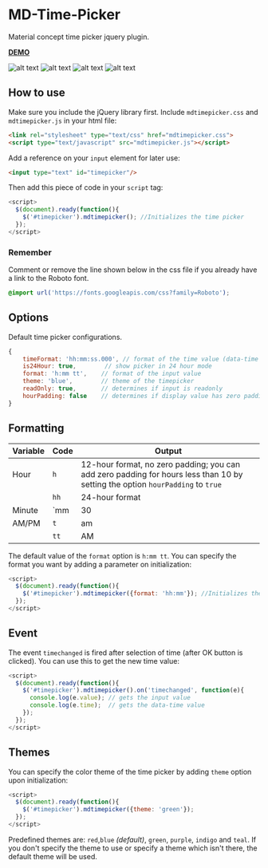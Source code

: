MD-Time-Picker
========

Material concept time picker jquery plugin.

**[DEMO](https://pcpl2.github.io/MDTimePicker/)**

![alt text](https://i.imgur.com/4LyivoZ.png "TimePicker: Hour")
![alt text](https://i.imgur.com/KmNOMuR.png "TimePicker: Hour 24")
![alt text](https://i.imgur.com/BACEvsl.png "TimePicker: Minute")
![alt text](https://i.imgur.com/gX35vQu.png "TimePicker: Minute 24")


## How to use
Make sure you include the jQuery library first.
Include `mdtimepicker.css` and `mdtimepicker.js` in your html file:
```html
<link rel="stylesheet" type="text/css" href="mdtimepicker.css">
<script type="text/javascript" src="mdtimepicker.js"></script>
```

Add a reference on your `input` element for later use:
```html
<input type="text" id="timepicker"/>
```

Then add this piece of code in your `script` tag:
```javascript
<script>
  $(document).ready(function(){
    $('#timepicker').mdtimepicker(); //Initializes the time picker
  });
</script>
```

### Remember
Comment or remove the line shown below in the css file if you already have a link to the Roboto font.
```css
@import url('https://fonts.googleapis.com/css?family=Roboto');
```

## Options
Default time picker configurations.
```javascript
{
    timeFormat: 'hh:mm:ss.000', // format of the time value (data-time attribute)
    is24Hour: true,        // show picker in 24 hour mode
    format: 'h:mm tt',    // format of the input value
    theme: 'blue',        // theme of the timepicker
    readOnly: true,       // determines if input is readonly
    hourPadding: false    // determines if display value has zero padding for hour value less than 10 (i.e. 05:30 PM); 24-hour format has padding by default
}
```

## Formatting

| Variable      | Code         | Output  |
| ------------- |--------------|---------|
| Hour          | `h`          | 12-hour format, no zero padding; you can add zero padding for hours less than 10 by setting the option `hourPadding` to `true`  |
|               | `hh`         | 24-hour format |
| Minute        | `mm          | 30      |
| AM/PM         | `t`          | am      |
|               | `tt`         | AM      |

The default value of the `format` option is `h:mm tt`. You can specify the format you want by adding a parameter on initialization:
```javascript
<script>
  $(document).ready(function(){
    $('#timepicker').mdtimepicker({format: 'hh:mm'}); //Initializes the time picker and uses the specified format (i.e. 23:30)
  });
</script>
```

## Event
The event `timechanged` is fired after selection of time (after OK button is clicked).
You can use this to get the new time value:
```javascript
<script>
  $(document).ready(function(){
    $('#timepicker').mdtimepicker().on('timechanged', function(e){
      console.log(e.value); // gets the input value
      console.log(e.time);  // gets the data-time value
    });
  });
</script>
```

## Themes
You can specify the color theme of the time picker by adding `theme` option upon initialization:
```javascript
<script>
  $(document).ready(function(){
    $('#timepicker').mdtimepicker({theme: 'green'});
  });
</script>
```
Predefined themes are: `red`,`blue` *(default)*, `green`, `purple`, `indigo` and `teal`.
If you don't specify the theme to use or specify a theme which isn't there, the default theme will be used.